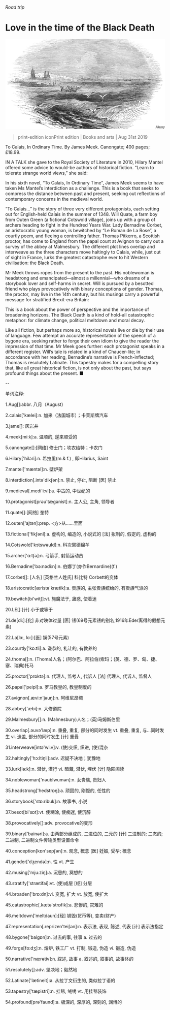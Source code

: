 ###### Road trip

# Love in the time of the Black Death 

![image](images/20190831_BKP503.jpg) 

> print-edition iconPrint edition | Books and arts | Aug 31st 2019 

To Calais, In Ordinary Time. By James Meek. Canongate; 400 pages; £18.99. 

IN A TALK she gave to the Royal Society of Literature in 2010, Hilary Mantel offered some advice to would-be authors of historical fiction. “Learn to tolerate strange world views,” she said: 

In his sixth novel, “To Calais, In Ordinary Time”, James Meek seems to have taken Ms Mantel’s interdiction as a challenge. This is a book that seeks to compress the distance between past and present, seeking out reflections of contemporary concerns in the medieval world. 

“To Calais…” is the story of three very different protagonists, each setting out for English-held Calais in the summer of 1348. Will Quate, a farm boy from Outen Green (a fictional Cotswold village), joins up with a group of archers heading to fight in the Hundred Years War. Lady Bernadine Corbet, an aristocratic young woman, is bewitched by “Le Roman de La Rose”, a courtly poem, and fleeing a controlling father. Thomas Pitkerro, a Scottish proctor, has come to England from the papal court at Avignon to carry out a survey of the abbey at Malmesbury. The different plot lines overlap and interweave as the three characters move haltingly to Calais, while, just out of sight in France, lurks the greatest catastrophe ever to hit Western civilisation: the Black Death. 

Mr Meek throws ropes from the present to the past. His noblewoman is headstrong and emancipated—almost a millennial—who dreams of a storybook lover and self-harms in secret. Will is pursued by a besotted friend who plays provocatively with binary conceptions of gender. Thomas, the proctor, may live in the 14th century, but his musings carry a powerful message for stratified Brexit-era Britain: 

This is a book about the power of perspective and the importance of broadening horizons. The Black Death is a kind of hold-all catastrophic metaphor: for climate change, political meltdown and moral decay. 

Like all fiction, but perhaps more so, historical novels live or die by their use of language. Few attempt an accurate representation of the speech of a bygone era, seeking rather to forge their own idiom to give the reader the impression of that time. Mr Meek goes further: each protagonist speaks in a different register. Will’s tale is related in a kind of Chaucer-lite; in accordance with her reading, Bernadine’s narrative is French-inflected; Thomas is resolutely Latinate. This tapestry makes for a compelling story that, like all great historical fiction, is not only about the past, but says profound things about the present. ■ 

-- 

 单词注释:

1.Aug[]:abbr. 八月（August） 

2.calais['kælei]:n. 加来（法国城市）；卡莱斯牌汽车 

3.jame[]: 灰岩井 

4.meek[mi:k]:a. 温顺的, 逆来顺受的 

5.canongate[]:[网络] 修士门；坎农给特；卡农门 

6.Hilary['hilәri]:n. 希拉里(m.& f.) , 即Hilarius, Saint 

7.mantel['mæntәl]:n. 壁炉架 

8.interdiction[.intә'dikʃәn]:n. 禁止, 停止, 阻断 [医] 禁止 

9.medieval[.medi'i:vl]:a. 中古的, 中世纪的 

10.protagonist[prәu'tægәnist]:n. 主人公, 主角, 领导者 

11.quate[]:[网络] 奎特 

12.outen['ajtən]:prep. <方>从……里面 

13.fictional['fikʃәnl]:a. 虚构的, 编造的, 小说式的 [法] 拟制的, 假定的, 虚构的 

14.Cotswold['kɔtswәuld]:n. 科次窝德绵羊 

15.archer['ɑ:tʃә]:n. 弓箭手, 射箭运动员 

16.Bernadine['bә:nәdi:n]:n. 伯娜丁(亦作Bernardine)(f.) 

17.corbet[]: [人名] [英格兰人姓氏] 科比特 Corbett的变体 

18.aristocratic[æristә'krætik]:a. 贵族的, 主张贵族统绐的, 有贵族气派的 

19.bewitch[bi'witʃ]:vt. 施魔法于, 蛊惑, 使着迷 

20.LE[]:[计] 小于或等于 

21.de[di:]:[化] 非对映体过量 [医] 铥(69号元素铥的别名,1916年Eder离得的假想元素) 

22.La[lɔ:, lɑ:]:[医] 镧(57号元素) 

23.courtly['kɒ:tli]:a. 谦恭的, 礼让的, 有教养的 

24.thoma[]:n. (Thoma)人名；(阿尔巴、阿拉伯)索玛；(英、德、罗、匈、捷、塞、瑞典)托马 

25.proctor['prɒktә]:n. 代理人, 监考人, 代诉人 [法] 代理人, 代诉人, 监督人 

26.papal['peipl]:a. 罗马教皇的, 教皇制度的 

27.avignon[.ævi:n'jәuŋ]:n. 阿维尼昂绸 

28.abbey['æbi]:n. 大修道院 

29.Malmesbury[]:n. (Malmesbury)人名；(英)马姆斯伯里 

30.overlap[.әuvә'læp]:n. 重叠, 重复, 部分的同时发生 vt. 重叠, 重复, 与...同时发生 vi. 迭盖, 部分的同时发生 [计] 重叠 

31.interweave[intә'wi:v]:v. (使)交织, 织进, (使)混杂 

32.haltingly['hɔ:ltiŋli]:adv. 迟疑不决地；犹豫地 

33.lurk[lә:k]:n. 潜伏, 潜行 vi. 暗藏, 潜伏, 埋伏 [计] 隐匿阅读 

34.noblewoman['nәublwumәn]:n. 女贵族, 贵妇人 

35.headstrong['hedstrɒŋ]:a. 顽固的, 刚愎的, 任性的 

36.storybook['stɒ:ribuk]:n. 故事书, 小说 

37.besot[bi'sɒt]:vt. 使糊涂, 使痴迷, 使沉醉 

38.provocatively[]:adv. provocative的变形 

39.binary['bainәri]:a. 由两部分组成的, 二进位的, 二元的 [计] 二进制的; 二态的; 二进制, 二进制文件传输类型设置命令 

40.conception[kɒn'sepʃәn]:n. 观念, 概念 [医] 妊娠, 受孕; 概念 

41.gender['dʒendә]:n. 性 vt. 产生 

42.musing['mju:ziŋ]:a. 沉思的, 冥想的 

43.stratify['strætifai]:vt. (使)成层 [经] 分层 

44.broaden['brɒ:dn]:vi. 变宽, 扩大 vt. 放宽, 使扩大 

45.catastrophic[.kætә'strɒfik]:a. 悲惨的, 灾难的 

46.meltdown['meltdaun]:[经] 销毁(货币等), 变卖(财产) 

47.representation[.reprizen'teiʃәn]:n. 表示法, 表现, 陈述, 代表 [计] 表示法指定 

48.bygone['baigɒn]:n. 过去的事, 往事 a. 过去的 

49.forge[fɒ:dʒ]:n. 熔炉, 铁工厂 vt. 打制, 锻造, 伪造 vi. 锻造, 伪造 

50.narrative['nærәtiv]:n. 叙述, 故事 a. 叙述的, 叙事的, 故事体的 

51.resolutely[]:adv. 坚决地；毅然地 

52.Latinate['lætineit]:a. 从拉丁文衍生的, 类似拉丁语的 

53.tapestry['tæpistri]:n. 挂毯, 绒绣 vt. 用挂毯装饰 

54.profound[prә'faund]:a. 极深的, 深厚的, 深刻的, 渊博的 

